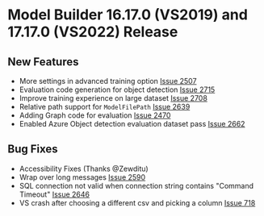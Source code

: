 # Model Builder 16.17.0 (VS2019) and 17.17.0 (VS2022) Release

## New Features
- More settings in advanced training option [Issue 2507](https://github.com/dotnet/machinelearning-modelbuilder/issues/2507)
- Evaluation code generation for object detection [Issue 2715](https://github.com/dotnet/machinelearning-modelbuilder/issues/2715)
- Improve training experience on large dataset [Issue 2708](https://github.com/dotnet/machinelearning-modelbuilder/issues/2708)
- Relative path support for `ModelFilePath` [Issue 2639](https://github.com/dotnet/machinelearning-modelbuilder/issues/2639)
- Adding Graph code for evaluation [Issue 2470](https://github.com/dotnet/machinelearning-modelbuilder/issues/2470)
- Enabled Azure Object detection evaluation dataset pass [Issue 2662](https://github.com/dotnet/machinelearning-modelbuilder/issues/2662)

## Bug Fixes
- Accessibility Fixes (Thanks @Zewditu)
- Wrap over long messages [Issue 2590](https://github.com/dotnet/machinelearning-modelbuilder/issues/2590)
- SQL connection not valid when connection string contains "Command Timeout" [Issue 2646](https://github.com/dotnet/machinelearning-modelbuilder/issues/2646)
- VS crash after choosing a different csv and picking a column [Issue 718](https://github.com/dotnet/machinelearning-modelbuilder/issues/2718)
